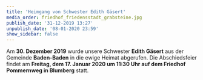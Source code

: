 ```yaml
---
title: 'Heimgang von Schwester Edith Gäsert'
media_order: friedhof_friedensstadt_grabsteine.jpg
publish_date: '31-12-2019 13:27'
unpublish_date: '08-01-2020 23:59'
show_sidebar: false
---
```


Am **30. Dezember 2019** wurde unsere Schwester **Edith Gäsert** aus der Gemeinde **Baden-Baden** in die ewige Heimat abgerufen.
Die Abschiedsfeier findet am **Freitag, dem 17. Januar 2020 um 11:30 Uhr auf dem Friedhof Pommernweg in Blumberg** statt.